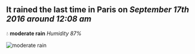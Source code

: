 ## It rained the last time in Paris on *September 17th 2016 around 12:08 am*
💧  **moderate rain** *Humidity 87%*

![moderate rain](http://openweathermap.org/img/w/10n.png)
